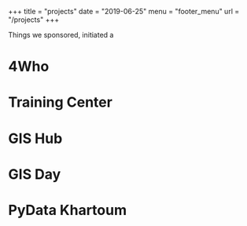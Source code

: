 +++
title = "projects"
date = "2019-06-25"
menu = "footer_menu"
url = "/projects"
+++

Things we sponsored, initiated a

# 4Who

# Training Center

# GIS Hub

# GIS Day

# PyData Khartoum